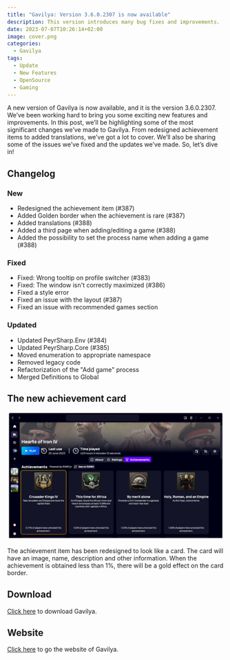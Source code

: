 ```yaml
---
title: "Gavilya: Version 3.6.0.2307 is now available"
description: This version introduces many bug fixes and improvements.
date: 2023-07-07T10:26:14+02:00
image: cover.png
categories:
  - Gavilya
tags:
  - Update
  - New Features
  - OpenSource
  - Gaming
---
```


A new version of Gavilya is now available, and it is the version 3.6.0.2307. We’ve been working hard to bring you some exciting new features and improvements. In this post, we’ll be highlighting some of the most significant changes we’ve made to Gavilya. From redesigned achievement items to added translations, we’ve got a lot to cover. We’ll also be sharing some of the issues we’ve fixed and the updates we’ve made. So, let’s dive in!

## Changelog

### New

- Redesigned the achievement item (#387)
- Added Golden border when the achievement is rare (#387)
- Added translations (#388)
- Added a third page when adding/editing a game (#388)
- Added the possibility to set the process name when adding a game (#388)

### Fixed

- Fixed: Wrong tooltip on profile switcher (#383)
- Fixed: The window isn't correctly maximized (#386)
- Fixed a style error
- Fixed an issue with the layout (#387)
- Fixed an issue with recommended games section

### Updated

- Updated PeyrSharp.Env (#384)
- Updated PeyrSharp.Core (#385)
- Moved enumeration to appropriate namespace
- Removed legacy code
- Refactorization of the "Add game" process
- Merged Definitions to Global

## The new achievement card

![The new achievement card displayed in the game info page](1.png)

The achievement item has been redesigned to look like a card. The card will have an image, name, description and other information. When the achievement is obtained less than 1%, there will be a gold effect on the card border.

## Download

[Click here](https://bit.ly/Gavilya) to download Gavilya.

## Website

[Click here](https://gavilya.leocorporation.dev/) to go the website of Gavilya.
